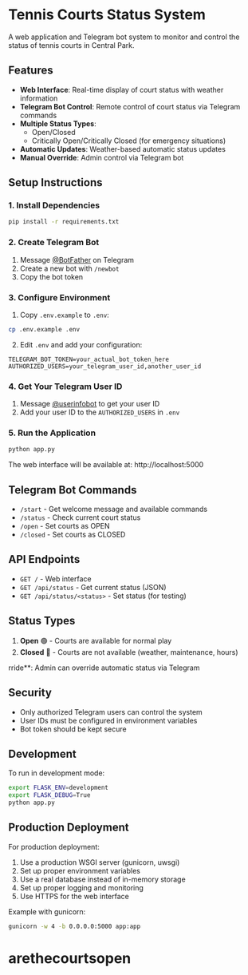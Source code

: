 # Tennis Courts Status System

A web application and Telegram bot system to monitor and control the status of tennis courts in Central Park.

## Features

- **Web Interface**: Real-time display of court status with weather information
- **Telegram Bot Control**: Remote control of court status via Telegram commands
- **Multiple Status Types**: 
  - Open/Closed
  - Critically Open/Critically Closed (for emergency situations)
- **Automatic Updates**: Weather-based automatic status updates
- **Manual Override**: Admin control via Telegram bot

## Setup Instructions

### 1. Install Dependencies

```bash
pip install -r requirements.txt
```

### 2. Create Telegram Bot

1. Message [@BotFather](https://t.me/BotFather) on Telegram
2. Create a new bot with `/newbot`
3. Copy the bot token

### 3. Configure Environment

1. Copy `.env.example` to `.env`:
```bash
cp .env.example .env
```

2. Edit `.env` and add your configuration:
```env
TELEGRAM_BOT_TOKEN=your_actual_bot_token_here
AUTHORIZED_USERS=your_telegram_user_id,another_user_id
```

### 4. Get Your Telegram User ID

1. Message [@userinfobot](https://t.me/userinfobot) to get your user ID
2. Add your user ID to the `AUTHORIZED_USERS` in `.env`

### 5. Run the Application

```bash
python app.py
```

The web interface will be available at: http://localhost:5000

## Telegram Bot Commands

- `/start` - Get welcome message and available commands
- `/status` - Check current court status
- `/open` - Set courts as OPEN
- `/closed` - Set courts as CLOSED

## API Endpoints

- `GET /` - Web interface
- `GET /api/status` - Get current status (JSON)
- `GET /api/status/<status>` - Set status (for testing)

## Status Types

1. **Open** 🟢 - Courts are available for normal play
2. **Closed** 🔴 - Courts are not available (weather, maintenance, hours)

rride**: Admin can override automatic status via Telegram

## Security

- Only authorized Telegram users can control the system
- User IDs must be configured in environment variables
- Bot token should be kept secure

## Development

To run in development mode:

```bash
export FLASK_ENV=development
export FLASK_DEBUG=True
python app.py
```

## Production Deployment

For production deployment:

1. Use a production WSGI server (gunicorn, uwsgi)
2. Set up proper environment variables
3. Use a real database instead of in-memory storage
4. Set up proper logging and monitoring
5. Use HTTPS for the web interface

Example with gunicorn:
```bash
gunicorn -w 4 -b 0.0.0.0:5000 app:app
```
# arethecourtsopen
